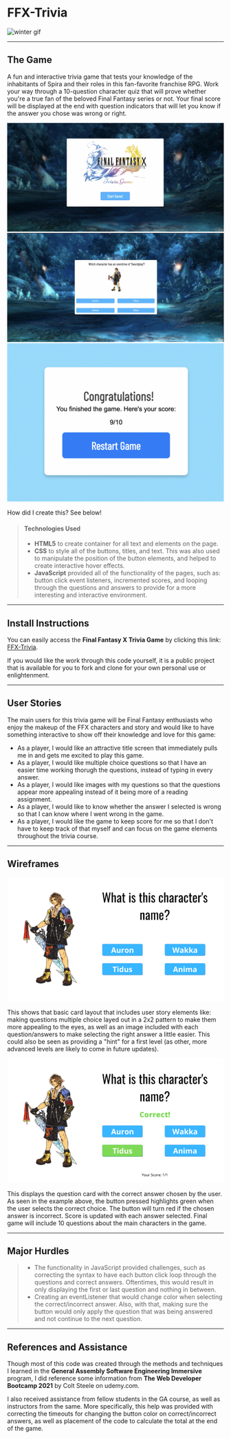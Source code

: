 # FFX-Trivia

![winter gif](https://media.giphy.com/media/lH99Q3q4sTHIA/giphy.gif)

---

## The Game

A fun and interactive trivia game that tests your knowledge of the inhabitants of Spira and their roles in this fan-favorite franchise RPG. Work your way through a 10-question character quiz that will prove whether you're a true fan of the beloved Final Fantasy series or not.
Your final score will be displayed at the end with question indicators that will let you know if the answer you chose was wrong or right.

![title screen](/images/titlescreen.png)
![question example](/images/questionexample.png)
![end screen](/images/endcard.png)

How did I create this? See below!

> #### Technologies Used
>
> - **HTML5** to create container for all text and elements on the page.
> - **CSS** to style all of the buttons, titles, and text. This was also used to manipulate the position of the button elements, and helped to create interactive hover effects.
> - **JavaScript** provided all of the functionality of the pages, such as: button click event listeners, incremented scores, and looping through the questions and answers to provide for a more interesting and interactive environment.

---

## Install Instructions

You can easily access the **Final Fantasy X Trivia Game** by clicking this link: [FFX-Trivia](https://roxieetc.github.io/FFX-Trivia/).

If you would like the work through this code yourself, it is a public project that is available for you to fork and clone for your own personal use or enlightenment.

---

## User Stories

The main users for this trivia game will be Final Fantasy enthusiasts who enjoy the makeup of the FFX characters and story and would like to have something interactive to show off their knowledge and love for this game:

- As a player, I would like an attractive title screen that immediately pulls me in and gets me excited to play this game.
- As a player, I would like multiple choice questions so that I have an easier time working thorugh the questions, instead of typing in every answer.
- As a player, I would like images with my questions so that the questions appear more appealing instead of it being more of a reading assignment.
- As a player, I would like to know whether the answer I selected is wrong so that I can know where I went wrong in the game.
- As a player, I would like the game to keep score for me so that I don't have to keep track of that myself and can focus on the game elements throughout the trivia course.

---

## Wireframes

![wireframe answer card](/images/wfquestioncard.png)

This shows that basic card layout that includes user story elements like: making questions multiple choice layed out in a 2x2 pattern to make them more appealing to the eyes, as well as an image included with each question/answers to make selecting the right answer a little easier. This could also be seen as providing a "hint" for a first level (as other, more advanced levels are likely to come in future updates).

![wireframe anwser correct](/images/wfcorrectanswer.png)

This displays the question card with the correct answer chosen by the user. As seen in the example above, the button pressed highlights green when the user selects the correct choice. The button will turn red if the chosen answer is incorrect. Score is updated with each answer selected.
Final game will include 10 questions about the main characters in the game.

---

## Major Hurdles

> - The functionality in JavaScript provided challenges, such as correcting the syntax to have each button click loop through the questions and correct answers. Oftentimes, this would result in only displaying the first or last question and nothing in between.
> - Creating an eventListener that would change color when selecting the correct/incorrect answer. Also, with that, making sure the button would only apply the question that was being answered and not continue to the next question.

---

## References and Assistance

Though most of this code was created through the methods and techniques I learned in the **General Assembly Software Engineering Immersive** program, I did reference some information from **The Web Developer Bootcamp 2021** by Colt Steele on udemy.com.

I also received assistance from fellow students in the GA course, as well as instructors from the same.
More specifically, this help was provided with correcting the timeouts for changing the button color on correct/incorrect answers, as well as placement of the code to calculate the total at the end of the game.
